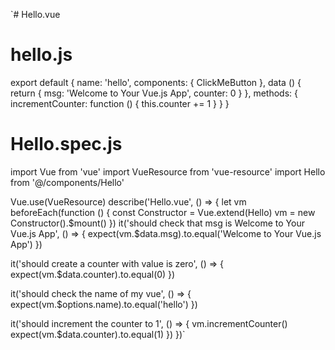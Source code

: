 `# Hello.vue
<template>
  <div class="container">
    <div class="container__counter">{{counter}}</div>
    <div class="container__msg">{{msg}}</div>
  </div>
</template>

# hello.js
export default {
    name: 'hello',
    components: {
      ClickMeButton
    },
    data () {
      return {
        msg: 'Welcome to Your Vue.js App',
        counter: 0
      }
    },
    methods: {
      incrementCounter: function () {
        this.counter += 1
      }
   }
}

# Hello.spec.js
import Vue from 'vue'
import VueResource from 'vue-resource'
import Hello from '@/components/Hello'

Vue.use(VueResource)
describe('Hello.vue', () => {
  let vm
  beforeEach(function () {
    const Constructor = Vue.extend(Hello)
    vm = new Constructor().$mount()
  })
  it('should check that msg is Welcome to Your Vue.js App', () => {
    expect(vm.$data.msg).to.equal('Welcome to Your Vue.js App')
  })
  
  it('should create a counter with value is zero', () => {
    expect(vm.$data.counter).to.equal(0)
  })
  
  it('should check the name of my vue', () => {
    expect(vm.$options.name).to.equal('hello')
  })
  
  it('should increment the counter to 1', () => {
    vm.incrementCounter()
    expect(vm.$data.counter).to.equal(1)
  })
})`

